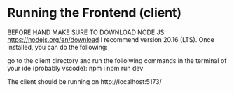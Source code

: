 # Running the Frontend (client)
BEFORE HAND MAKE SURE TO DOWNLOAD NODE.JS: https://nodejs.org/en/download
I recommend version 20.16 (LTS).
Once installed, you can do the following:

go to the client directory and run the folloiwing commands in the terminal of your ide (probably vscode):
npm i
npm run dev

The client should be running on http://localhost:5173/
